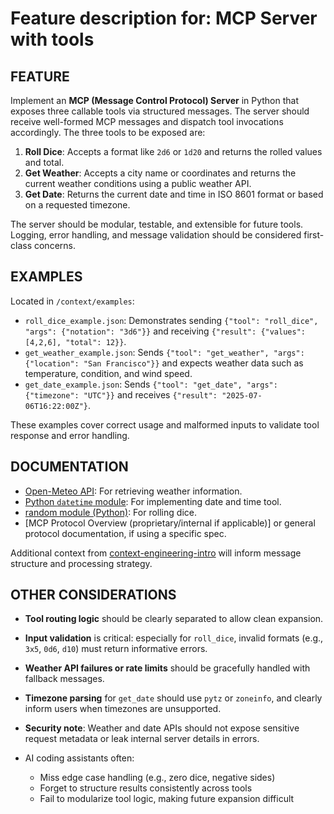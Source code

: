 # Feature description for: MCP Server with tools

## FEATURE

Implement an **MCP (Message Control Protocol) Server** in Python that exposes three callable tools via structured messages. The server should receive well-formed MCP messages and dispatch tool invocations accordingly. The three tools to be exposed are:

1. **Roll Dice**: Accepts a format like `2d6` or `1d20` and returns the rolled values and total.
2. **Get Weather**: Accepts a city name or coordinates and returns the current weather conditions using a public weather API.
3. **Get Date**: Returns the current date and time in ISO 8601 format or based on a requested timezone.

The server should be modular, testable, and extensible for future tools. Logging, error handling, and message validation should be considered first-class concerns.

## EXAMPLES

Located in `/context/examples`:

* `roll_dice_example.json`: Demonstrates sending `{"tool": "roll_dice", "args": {"notation": "3d6"}}` and receiving `{"result": {"values": [4,2,6], "total": 12}}`.
* `get_weather_example.json`: Sends `{"tool": "get_weather", "args": {"location": "San Francisco"}}` and expects weather data such as temperature, condition, and wind speed.
* `get_date_example.json`: Sends `{"tool": "get_date", "args": {"timezone": "UTC"}}` and receives `{"result": "2025-07-06T16:22:00Z"}`.

These examples cover correct usage and malformed inputs to validate tool response and error handling.

## DOCUMENTATION

* [Open-Meteo API](https://open-meteo.com/en/docs): For retrieving weather information.
* [Python `datetime` module](https://docs.python.org/3/library/datetime.html): For implementing date and time tool.
* [random module (Python)](https://docs.python.org/3/library/random.html): For rolling dice.
* \[MCP Protocol Overview (proprietary/internal if applicable)] or general protocol documentation, if using a specific spec.

Additional context from [context-engineering-intro](https://github.com/qte77/context-engineering-template) will inform message structure and processing strategy.

## OTHER CONSIDERATIONS

* **Tool routing logic** should be clearly separated to allow clean expansion.
* **Input validation** is critical: especially for `roll_dice`, invalid formats (e.g., `3x5`, `0d6`, `d10`) must return informative errors.
* **Weather API failures or rate limits** should be gracefully handled with fallback messages.
* **Timezone parsing** for `get_date` should use `pytz` or `zoneinfo`, and clearly inform users when timezones are unsupported.
* **Security note**: Weather and date APIs should not expose sensitive request metadata or leak internal server details in errors.
* AI coding assistants often:

  * Miss edge case handling (e.g., zero dice, negative sides)
  * Forget to structure results consistently across tools
  * Fail to modularize tool logic, making future expansion difficult
